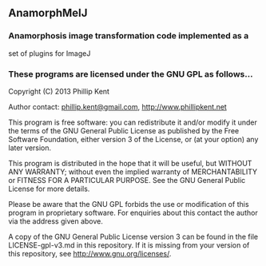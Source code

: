 ## AnamorphMeIJ

### Anamorphosis image transformation code implemented as a
set of plugins for ImageJ

### These programs are licensed under the GNU GPL as follows...

Copyright (C) 2013 Phillip Kent

Author contact: phillip.kent@gmail.com, <http://www.phillipkent.net>

This program is free software: you can redistribute it and/or modify
it under the terms of the GNU General Public License as published by
the Free Software Foundation, either version 3 of the License, or
(at your option) any later version.

This program is distributed in the hope that it will be useful,
but WITHOUT ANY WARRANTY; without even the implied warranty of
MERCHANTABILITY or FITNESS FOR A PARTICULAR PURPOSE.  See the
GNU General Public License for more details.

Please be aware that the GNU GPL forbids the use or modification of
this program in proprietary software. For enquiries about this contact the
author via the address given above.

A copy of the GNU General Public License version 3 can be found in the
file LICENSE-gpl-v3.md in this repository. If it is missing from your
version of this repository, see <http://www.gnu.org/licenses/>.

